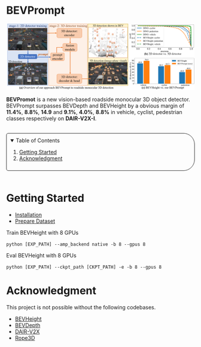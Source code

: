 # BEVPrompt
![Framework and benchmarking-results of BEVPormpt](./assets/intro.png)

**BEVPromot** is a new vision-based roadside monocular 3D object detector. BEVPrompt surpasses BEVDepth and BEVHeight by a obvious margin of **11.4%**, **8.8%**, **14.9** and **9.1%**, **4.0%**, **8.8%** in vehicle, cyclist, pedestrian classes respectively on **DAIR-V2X-I**.



<br>

<!-- TABLE OF CONTENTS -->
<details open="open" style='padding: 10px; border-radius:5px 30px 30px 5px; border-style: solid; border-width: 1px;'>
  <summary>Table of Contents</summary>
  <ol>
    <li>
      <a href="#Getting Started">Getting Started</a>
    </li>
    <li>
      <a href="#Acknowledgment">Acknowledgment</a>
    </li>
  </ol>
</details>

<br/>

# Getting Started

- [Installation](docs/install.md)
- [Prepare Dataset](docs/prepare_dataset.md)

Train BEVHeight with 8 GPUs
```
python [EXP_PATH] --amp_backend native -b 8 --gpus 8
```
Eval BEVHeight with 8 GPUs
```
python [EXP_PATH] --ckpt_path [CKPT_PATH] -e -b 8 --gpus 8
```

# Acknowledgment
This project is not possible without the following codebases.
* [BEVHeight](https://github.com/ADLab-AutoDrive/BEVHeight)
* [BEVDepth](https://github.com/Megvii-BaseDetection/BEVDepth)
* [DAIR-V2X](https://github.com/AIR-THU/DAIR-V2X)
* [Rope3D](https://github.com/liyingying0113/rope3d-dataset-tools)

